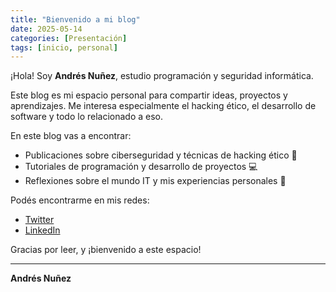 ```yaml
---
title: "Bienvenido a mi blog"
date: 2025-05-14
categories: [Presentación]
tags: [inicio, personal]
---
```


¡Hola! Soy **Andrés Nuñez**, estudio programación y seguridad informática.

Este blog es mi espacio personal para compartir ideas, proyectos y aprendizajes. Me interesa especialmente el hacking ético, el desarrollo de software y todo lo relacionado a eso.

En este blog vas a encontrar:

- Publicaciones sobre ciberseguridad y técnicas de hacking ético 🧠  
- Tutoriales de programación y desarrollo de proyectos 💻  
- Reflexiones sobre el mundo IT y mis experiencias personales 🔐  

Podés encontrarme en mis redes:

- [Twitter](https://twitter.com/t4ifi404)
- [LinkedIn](https://www.linkedin.com/in/andr%C3%A9snu%C3%B1ez/)

Gracias por leer, y ¡bienvenido a este espacio!

---

**Andrés Nuñez**
